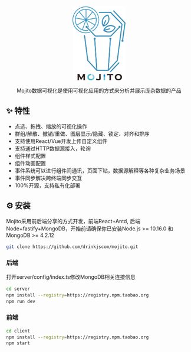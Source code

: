 <p align="center">
  <a href="http://mojito.drinkjs.com">
    <img height="200" src="/client/public/logo-black.svg">
  </a>
</p>
<p align="center">Mojito数据可视化是使用可视化应用的方式来分析并展示庞杂数据的产品</p>

## ✨ 特性

- 点选、拖拽、缩放的可视化操作
- 群组/解散、撤销/重做、图层显示/隐藏、锁定、对齐和排序
- 支持使用React/Vue开发上传自定义组件
- 支持通过HTTP数据源接入，轮询
- 组件样式配置
- 组件动画配置
- 事件系统可以进行组件间通讯，页面下钻，数据源解释等各种复杂业务场景
- 事件同步解决跨终端同步交互
- 100%开源，支持私有化部署

## ⚙️ 安装
Mojito采用前后端分享的方式开发，前端React+Antd, 后端Node+fastify+MongoDB，开始前请确保你已安装Node.js >= 10.16.0 和MongoDB >= 4.2.12
```bash
git clone https://github.com/drinkjscom/mojito.git
```
### 后端
打开server/config/index.ts修改MongoDB相关连接信息
```bash
cd server
npm install --registry=https://registry.npm.taobao.org
npm run dev
```

### 前端
```bash
cd client
npm install --registry=https://registry.npm.taobao.org
npm start
```